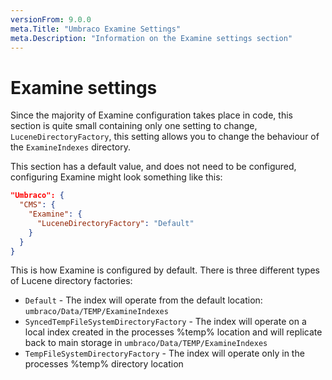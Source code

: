 ```yaml
---
versionFrom: 9.0.0
meta.Title: "Umbraco Examine Settings"
meta.Description: "Information on the Examine settings section"
---
```


# Examine settings

Since the majority of Examine configuration takes place in code, this section is quite small containing only one setting to change, `LuceneDirectoryFactory`, this setting allows you to change the behaviour of the `ExamineIndexes` directory. 

This section has a default value, and does not need to be configured, configuring Examine might look something like this:

```json
"Umbraco": {
  "CMS": {
    "Examine": {
      "LuceneDirectoryFactory": "Default"
    }
  }
}
```

This is how Examine is configured by default. There is three different types of Lucene directory factories:

* `Default` - The index will operate from the default location: `umbraco/Data/TEMP/ExamineIndexes`
* `SyncedTempFileSystemDirectoryFactory` - The index will operate on a local index created in the processes %temp% location and will replicate back to main storage in `umbraco/Data/TEMP/ExamineIndexes`
* `TempFileSystemDirectoryFactory` - The index will operate only in the processes %temp% directory location